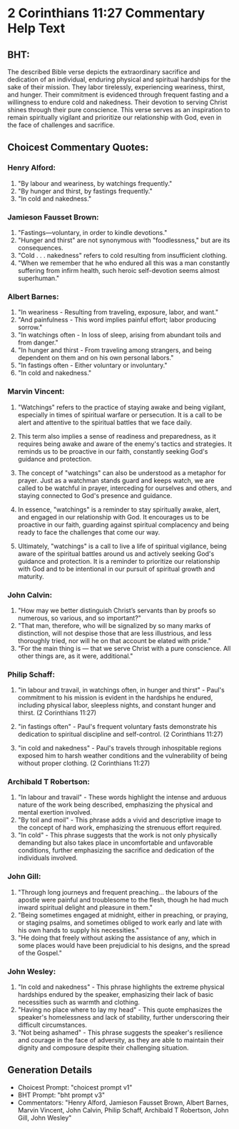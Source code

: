 # 2 Corinthians 11:27 Commentary Help Text

## BHT:
The described Bible verse depicts the extraordinary sacrifice and dedication of an individual, enduring physical and spiritual hardships for the sake of their mission. They labor tirelessly, experiencing weariness, thirst, and hunger. Their commitment is evidenced through frequent fasting and a willingness to endure cold and nakedness. Their devotion to serving Christ shines through their pure conscience. This verse serves as an inspiration to remain spiritually vigilant and prioritize our relationship with God, even in the face of challenges and sacrifice.

## Choicest Commentary Quotes:
### Henry Alford:
1. "By labour and weariness, by watchings frequently." 
2. "By hunger and thirst, by fastings frequently." 
3. "In cold and nakedness."

### Jamieson Fausset Brown:
1. "Fastings—voluntary, in order to kindle devotions."
2. "Hunger and thirst" are not synonymous with "foodlessness," but are its consequences.
3. "Cold . . . nakedness" refers to cold resulting from insufficient clothing.
4. "When we remember that he who endured all this was a man constantly suffering from infirm health, such heroic self-devotion seems almost superhuman."

### Albert Barnes:
1. "In weariness - Resulting from traveling, exposure, labor, and want."
2. "And painfulness - This word implies painful effort; labor producing sorrow."
3. "In watchings often - In loss of sleep, arising from abundant toils and from danger."
4. "In hunger and thirst - From traveling among strangers, and being dependent on them and on his own personal labors."
5. "In fastings often - Either voluntary or involuntary."
6. "In cold and nakedness."

### Marvin Vincent:
1. "Watchings" refers to the practice of staying awake and being vigilant, especially in times of spiritual warfare or persecution. It is a call to be alert and attentive to the spiritual battles that we face daily.

2. This term also implies a sense of readiness and preparedness, as it requires being awake and aware of the enemy's tactics and strategies. It reminds us to be proactive in our faith, constantly seeking God's guidance and protection.

3. The concept of "watchings" can also be understood as a metaphor for prayer. Just as a watchman stands guard and keeps watch, we are called to be watchful in prayer, interceding for ourselves and others, and staying connected to God's presence and guidance.

4. In essence, "watchings" is a reminder to stay spiritually awake, alert, and engaged in our relationship with God. It encourages us to be proactive in our faith, guarding against spiritual complacency and being ready to face the challenges that come our way.

5. Ultimately, "watchings" is a call to live a life of spiritual vigilance, being aware of the spiritual battles around us and actively seeking God's guidance and protection. It is a reminder to prioritize our relationship with God and to be intentional in our pursuit of spiritual growth and maturity.

### John Calvin:
1. "How may we better distinguish Christ’s servants than by proofs so numerous, so various, and so important?"
2. "That man, therefore, who will be signalized by so many marks of distinction, will not despise those that are less illustrious, and less thoroughly tried, nor will he on that account be elated with pride."
3. "For the main thing is — that we serve Christ with a pure conscience. All other things are, as it were, additional."

### Philip Schaff:
1. "in labour and travail, in watchings often, in hunger and thirst" - Paul's commitment to his mission is evident in the hardships he endured, including physical labor, sleepless nights, and constant hunger and thirst. (2 Corinthians 11:27)

2. "in fastings often" - Paul's frequent voluntary fasts demonstrate his dedication to spiritual discipline and self-control. (2 Corinthians 11:27)

3. "in cold and nakedness" - Paul's travels through inhospitable regions exposed him to harsh weather conditions and the vulnerability of being without proper clothing. (2 Corinthians 11:27)

### Archibald T Robertson:
1. "In labour and travail" - These words highlight the intense and arduous nature of the work being described, emphasizing the physical and mental exertion involved.
2. "By toil and moil" - This phrase adds a vivid and descriptive image to the concept of hard work, emphasizing the strenuous effort required.
3. "In cold" - This phrase suggests that the work is not only physically demanding but also takes place in uncomfortable and unfavorable conditions, further emphasizing the sacrifice and dedication of the individuals involved.

### John Gill:
1. "Through long journeys and frequent preaching... the labours of the apostle were painful and troublesome to the flesh, though he had much inward spiritual delight and pleasure in them."
2. "Being sometimes engaged at midnight, either in preaching, or praying, or staging psalms, and sometimes obliged to work early and late with his own hands to supply his necessities."
3. "He doing that freely without asking the assistance of any, which in some places would have been prejudicial to his designs, and the spread of the Gospel."

### John Wesley:
1. "In cold and nakedness" - This phrase highlights the extreme physical hardships endured by the speaker, emphasizing their lack of basic necessities such as warmth and clothing.
2. "Having no place where to lay my head" - This quote emphasizes the speaker's homelessness and lack of stability, further underscoring their difficult circumstances.
3. "Not being ashamed" - This phrase suggests the speaker's resilience and courage in the face of adversity, as they are able to maintain their dignity and composure despite their challenging situation.


## Generation Details
- Choicest Prompt: "choicest prompt v1"
- BHT Prompt: "bht prompt v3"
- Commentators: "Henry Alford, Jamieson Fausset Brown, Albert Barnes, Marvin Vincent, John Calvin, Philip Schaff, Archibald T Robertson, John Gill, John Wesley"
